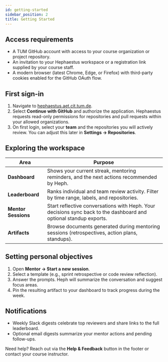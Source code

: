 ```yaml
---
id: getting-started
sidebar_position: 2
title: Getting Started
---
```


## Access requirements

- A TUM GitHub account with access to your course organization or project repository.
- An invitation to your Hephaestus workspace or a registration link supplied by your course staff.
- A modern browser (latest Chrome, Edge, or Firefox) with third-party cookies enabled for the GitHub OAuth flow.

## First sign-in

1. Navigate to [hephaestus.aet.cit.tum.de](https://hephaestus.aet.cit.tum.de).
2. Select **Continue with GitHub** and authorize the application. Hephaestus requests read-only permissions for repositories and pull requests within your allowed organizations.
3. On first login, select your **team** and the repositories you will actively review. You can adjust this later in **Settings → Repositories**.

## Exploring the workspace

| Area | Purpose |
| --- | --- |
| **Dashboard** | Shows your current streak, mentoring reminders, and the next actions recommended by Heph. |
| **Leaderboard** | Ranks individual and team review activity. Filter by time range, labels, and repositories. |
| **Mentor Sessions** | Start reflective conversations with Heph. Your decisions sync back to the dashboard and optional standup exports. |
| **Artifacts** | Browse documents generated during mentoring sessions (retrospectives, action plans, standups). |

## Setting personal objectives

1. Open **Mentor → Start a new session**.
2. Select a template (e.g., sprint retrospective or code review reflection).
3. Answer the prompts. Heph will summarize the conversation and suggest focus areas.
4. Pin the resulting artifact to your dashboard to track progress during the week.

## Notifications

- Weekly Slack digests celebrate top reviewers and share links to the full leaderboard.
- Optional email digests summarize your mentor actions and pending follow-ups.

Need help? Reach out via the **Help & Feedback** button in the footer or contact your course instructor.
